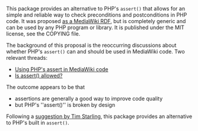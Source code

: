 This package provides an alternative to PHP's `assert()` that allows for an simple and reliable way
to check preconditions and postconditions in PHP code. It was proposed [as a MediaWiki RDF](https://www.mediawiki.org/wiki/Requests_for_comment/Assert),
but is completely generic and can be used by any PHP program or library. It is published under the
MIT license, see the COPYING file.

The background of this proposal is the reoccurring discussions about whether PHP's `assert()`
can and should be used in MediaWiki code. Two relevant threads:
* [Using PHP's assert in MediaWiki code](http://www.gossamer-threads.com/lists/wiki/wikitech/275737)
* [Is assert() allowed?](http://www.gossamer-threads.com/lists/wiki/wikitech/378676)

The outcome appears to be that
* assertions are generally a good way to improve code quality
* but PHP's ''assert()'' is broken by design

Following a [suggestion by Tim Starling](http://www.gossamer-threads.com/lists/wiki/wikitech/378815#378815),
this package provides an alternative to PHP's built in `assert()`.
